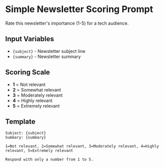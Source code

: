 # Simple Newsletter Scoring Prompt

Rate this newsletter's importance (1-5) for a tech audience.

## Input Variables

- `{subject}` - Newsletter subject line
- `{summary}` - Newsletter summary

## Scoring Scale

- **1** = Not relevant
- **2** = Somewhat relevant
- **3** = Moderately relevant
- **4** = Highly relevant
- **5** = Extremely relevant

## Template

```
Subject: {subject}
Summary: {summary}

1=Not relevant, 2=Somewhat relevant, 3=Moderately relevant, 4=Highly relevant, 5=Extremely relevant

Respond with only a number from 1 to 5.
```
